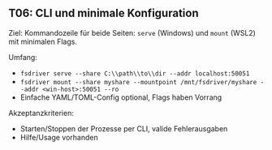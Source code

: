 ## T06: CLI und minimale Konfiguration

Ziel:
Kommandozeile für beide Seiten: `serve` (Windows) und `mount` (WSL2) mit minimalen Flags.

Umfang:
- `fsdriver serve --share C:\\path\\to\\dir --addr localhost:50051`
- `fsdriver mount --share myshare --mountpoint /mnt/fsdriver/myshare --addr <win-host>:50051 --ro`
- Einfache YAML/TOML-Config optional, Flags haben Vorrang

Akzeptanzkriterien:
- Starten/Stoppen der Prozesse per CLI, valide Fehlerausgaben
- Hilfe/Usage vorhanden


